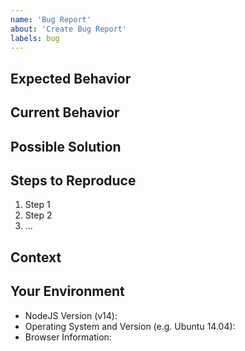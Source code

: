 ```yaml
---
name: 'Bug Report'
about: 'Create Bug Report'
labels: bug
---
```


<!--- Provide a general summary of the issue in the Title above -->

## Expected Behavior

<!--- Tell us what should happen -->

## Current Behavior

<!--- Tell us what happens instead of the expected behavior -->

## Possible Solution

<!--- Not obligatory, but suggest a fix/reason for the bug, -->
<!--- or ideas as to the implementation of the addition or change -->

## Steps to Reproduce

<!--- Provide a link to a live example, or an unambiguous set of steps to -->
<!--- reproduce this bug. Include code or configuration to reproduce, if relevant -->

1. Step 1
2. Step 2
3. ...

## Context

<!--- How has this issue affected you? What are you trying to accomplish? -->
<!--- Providing context (e.g. links to configuration settings, -->
<!--- stack trace or log data) helps us come up with a solution that is most useful in the real world -->

## Your Environment

<!--- Include as many relevant details about the environment you experienced the bug in -->

- NodeJS Version (v14):
- Operating System and Version (e.g. Ubuntu 14.04):
- Browser Information:
